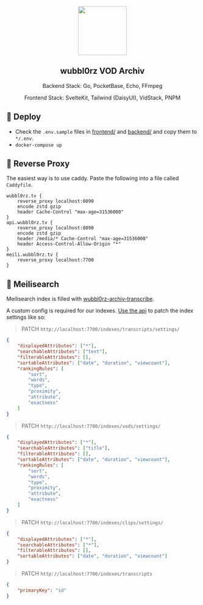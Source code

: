 <div align="center" width="100%">
    <img src="https://raw.githubusercontent.com/AgileProggers/archiv-frontend/master/static/favicon.ico" width="128"/>
</div>

<div align="center" width="100%">
    <h2>wubbl0rz VOD Archiv</h2>
    <p>Backend Stack: Go, PocketBase, Echo, FFmpeg</p>
    <p>Frontend Stack: SvelteKit, Tailwind (DaisyUI), VidStack, PNPM</p>
</div>

## 🐳 Deploy

-   Check the `.env.sample` files in [frontend/](frontend/) and [backend/](backend/) and copy them to `*/.env`.
-   `docker-compose up`

## 🚪 Reverse Proxy

The easiest way is to use caddy. Paste the following into a file called `Caddyfile`.

```
wubbl0rz.tv {
    reverse_proxy localhost:8090
    encode zstd gzip
    header Cache-Control "max-age=31536000"
}
api.wubbl0rz.tv {
    reverse_proxy localhost:8090
    encode zstd gzip
    header /media/* Cache-Control "max-age=31536000"
    header Access-Control-Allow-Origin "*"
}
meili.wubbl0rz.tv {
    reverse_proxy localhost:7700
}
```

## 🔎 Meilisearch

Meilisearch index is filled with [wubbl0rz-archiv-transcribe](https://github.com/seriousm4x/wubbl0rz-archiv-transcribe).

A custom config is required for our indexes. [Use the api](https://docs.meilisearch.com/reference/api/settings.html#update-settings) to patch the index settings like so:

> PATCH `http://localhost:7700/indexes/transcripts/settings/`

```json
{
    "displayedAttributes": ["*"],
    "searchableAttributes": ["text"],
    "filterableAttributes": [],
    "sortableAttributes": ["date", "duration", "viewcount"],
    "rankingRules": [
        "sort",
        "words",
        "typo",
        "proximity",
        "attribute",
        "exactness"
    ]
}
```

> PATCH `http://localhost:7700/indexes/vods/settings/`

```json
{
    "displayedAttributes": ["*"],
    "searchableAttributes": ["title"],
    "filterableAttributes": [],
    "sortableAttributes": ["date", "duration", "viewcount"],
    "rankingRules": [
        "sort",
        "words",
        "typo",
        "proximity",
        "attribute",
        "exactness"
    ]
}
```

> PATCH `http://localhost:7700/indexes/clips/settings/`

```json
{
    "displayedAttributes": ["*"],
    "searchableAttributes": ["*"],
    "filterableAttributes": [],
    "sortableAttributes": ["date", "duration", "viewcount"]
}
```

> PATCH `http://localhost:7700/indexes/transcripts`

```json
{
    "primaryKey": "id"
}
```
